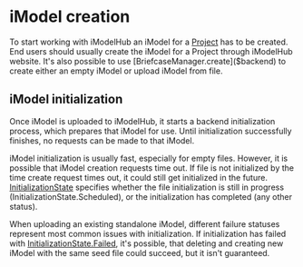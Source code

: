 # iModel creation

To start working with iModelHub an iModel for a [Project]($context-registry-client) has to be created. End users should usually create the iModel for a Project through iModelHub website. It's also possible to use [BriefcaseManager.create]($backend) to create either an empty iModel or upload iModel from file.

## iModel initialization

Once iModel is uploaded to iModelHub, it starts a backend initialization process, which prepares that iModel for use. Until initialization successfully finishes, no requests can be made to that iModel.

iModel initialization is usually fast, especially for empty files. However, it is possible that iModel creation requests time out. If file is not initialized by the time create request times out, it could still get initialized in the future. [InitializationState]($imodelhub-client) specifies whether the file initialization is still in progress (InitializationState.Scheduled), or the initialization has completed (any other status).

When uploading an existing standalone iModel, different failure statuses represent most common issues with initialization. If initialization has failed with [InitializationState.Failed]($imodelhub-client), it's possible, that deleting and creating new iModel with the same seed file could succeed, but it isn't guaranteed.
